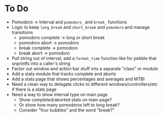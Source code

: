 # To Do

* Pomodoro -> Interval and `pomodoro_` and `break_` functions
* Logic to keep `long_break` and `short_break` and `pomodoro` and manage
  transitions
    * pomodoro complete -> long or short break
    * pomodoro abort -> pomodoro
    * break complete -> pomodoro
    * break abort -> pomodoro
* Pull string out of interval, add a `format_time` function like for pebble
  that snprintfs into a caller's string
* Factor out window and action bar stuff into a separate "class" or module
* Add a stats module that tracks complete and aborts
* Add a stats page that shows percentages and averages and MTBI
* Need a clean way to delegate clicks to different windows/controllers/etc if
  there is a stats page
* Need a way to show interval type on main page
    * Show completed/aborted stats on main page?
    * Or show how many pomodoros left to long break?
    * Consider "four bubbles" and the word "break?"
